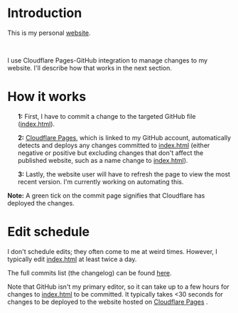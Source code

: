 <h1>Introduction</h1>
<p>This is my personal <a href="https://website-j83.pages.dev/">website</a>.</p> 
<br>
<p>I use Cloudflare Pages-GitHub integration to manage changes to my website. I'll describe how that works in the next section.<p>
<h1>How it works</h1>
<ul><strong>1:</strong> First, I have to commit a change to the targeted GitHub file (<a href="https://github.com/OWelton-Rosie/website/blob/main/index.html">index.html</a>).</ul>
<ul><strong>2:</strong> <a href="https://pages.cloudflare.com/">Cloudflare Pages</a>, which is linked to my GitHub account, automatically detects and deploys any changes committed to <a href="https://github.com/OWelton-Rosie/website/blob/main/index.html">index.html</a> (either negative or positive but excluding changes that don't affect the published website, such as a name change to <a href="https://github.com/OWelton-Rosie/website/blob/main/index.html">index.html</a>).</ul>
<ul><strong>3:</strong> Lastly, the website user will have to refresh the page to view the most recent version. I'm currently working on automating this.</ul>
<p><strong>Note:</strong> A green tick on the commit page signifies that Cloudflare has deployed the changes.</p>
<h1>Edit schedule</h1>
<p>I don't schedule edits; they often come to me at weird times. However, I typically edit <a href="https://github.com/OWelton-Rosie/website/blob/main/index.html">index.html</a> at least twice a day. 
<p>The full commits list (the changelog) can be found <a href="https://github.com/OWelton-Rosie/website/commits/main/">here</a>.</p>
<p>Note that GitHub isn't my primary editor, so it can take up to a few hours for changes to <a href="https://github.com/OWelton-Rosie/website/blob/main/index.html">index.html</a> to be committed. It typically takes <30 seconds for changes to be deployed to the website hosted on <a href="https://pages.cloudflare.com/">Cloudflare Pages</a> .</p>
